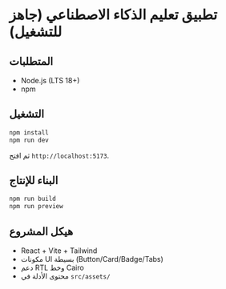 # تطبيق تعليم الذكاء الاصطناعي (جاهز للتشغيل)

## المتطلبات
- Node.js (LTS 18+)
- npm

## التشغيل
```bash
npm install
npm run dev
```
ثم افتح `http://localhost:5173`.

## البناء للإنتاج
```bash
npm run build
npm run preview
```

## هيكل المشروع
- React + Vite + Tailwind
- مكونات UI بسيطة (Button/Card/Badge/Tabs)
- دعم RTL وخط Cairo
- محتوى الأدلة في `src/assets/`
